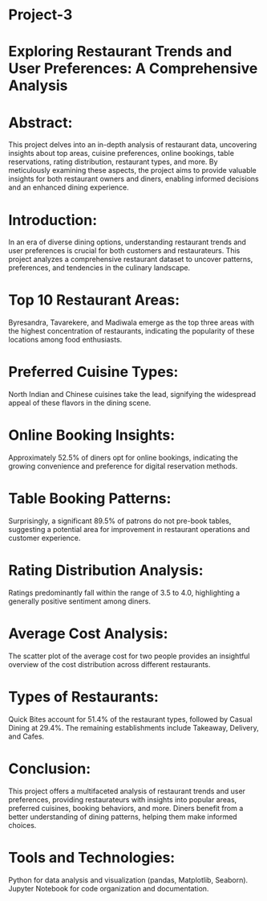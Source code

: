 # Project-3
# Exploring Restaurant Trends and User Preferences: A Comprehensive Analysis
# Abstract:
This project delves into an in-depth analysis of restaurant data, uncovering insights about top areas, cuisine preferences, online bookings, table reservations, rating distribution, restaurant types, and more. By meticulously examining these aspects, the project aims to provide valuable insights for both restaurant owners and diners, enabling informed decisions and an enhanced dining experience.
# Introduction:
In an era of diverse dining options, understanding restaurant trends and user preferences is crucial for both customers and restaurateurs. This project analyzes a comprehensive restaurant dataset to uncover patterns, preferences, and tendencies in the culinary landscape.
# Top 10 Restaurant Areas:
Byresandra, Tavarekere, and Madiwala emerge as the top three areas with the highest concentration of restaurants, indicating the popularity of these locations among food enthusiasts.
# Preferred Cuisine Types:
North Indian and Chinese cuisines take the lead, signifying the widespread appeal of these flavors in the dining scene.
# Online Booking Insights:
Approximately 52.5% of diners opt for online bookings, indicating the growing convenience and preference for digital reservation methods.
# Table Booking Patterns:
Surprisingly, a significant 89.5% of patrons do not pre-book tables, suggesting a potential area for improvement in restaurant operations and customer experience.
# Rating Distribution Analysis:
Ratings predominantly fall within the range of 3.5 to 4.0, highlighting a generally positive sentiment among diners.
# Average Cost Analysis:
The scatter plot of the average cost for two people provides an insightful overview of the cost distribution across different restaurants.
# Types of Restaurants:
Quick Bites account for 51.4% of the restaurant types, followed by Casual Dining at 29.4%. The remaining establishments include Takeaway, Delivery, and Cafes.
# Conclusion:
This project offers a multifaceted analysis of restaurant trends and user preferences, providing restaurateurs with insights into popular areas, preferred cuisines, booking behaviors, and more. Diners benefit from a better understanding of dining patterns, helping them make informed choices.
# Tools and Technologies:
Python for data analysis and visualization (pandas, Matplotlib, Seaborn).
Jupyter Notebook for code organization and documentation.
